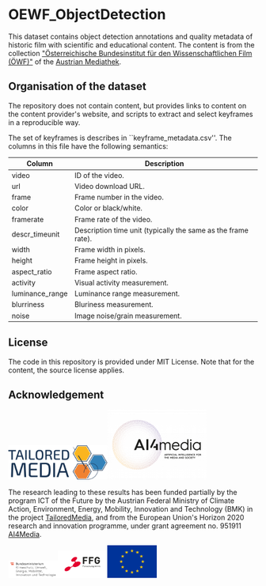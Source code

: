 # OEWF_ObjectDetection

This dataset contains object detection annotations and quality metadata of historic film with scientific and educational content. The content is from the collection ["Österreichische Bundesinstitut für den Wissenschaftlichen Film (ÖWF)"](https://www.mediathek.at/wissenschaft-als-film/die-sammlung-des-oewf/) of the [Austrian Mediathek](https://www.mediathek.at).

## Organisation of the dataset

The repository does not contain content, but provides links to content on the content provider's website, and scripts to extract and select keyframes in a reproducible way.

The set of keyframes is describes in ``keyframe_metadata.csv''. The columns in this file have the following semantics:

| Column | Description |
| ----------- | ----------- |
| video | ID of the video. |
| url | Video download URL. |
| frame | Frame number in the video. | 
| color | Color or black/white. |
| framerate | Frame rate of the video. |
| descr_timeunit | Description time unit (typically the same as the frame rate). |
| width | Frame width in pixels. |
| height | Frame height in pixels. |
| aspect_ratio | Frame aspect ratio. |
| activity | Visual activity measurement. |
| luminance_range | Luminance range measurement. |
| blurriness | Bluriness measurement. |
| noise | Image noise/grain measurement. |



## License

The code in this repository is provided under MIT License. Note that for the content, the source license applies.




## Acknowledgement

<img src="img/Tailored_Media_Logo_Final.png" width="200"><img src="img/logo_ai4media-01.png" width="200">

The research leading to these results has been funded partially by the program ICT of the Future by the Austrian Federal Ministry of Climate Action, Environment, Energy, Mobility, Innovation and Technology (BMK) in the project [TailoredMedia](https://www.joanneum.at/en/digital/reference-projects/tailoredmedia), and from the European Union's Horizon 2020 research and innovation programme, under grant agreement no. 951911 [AI4Media](https://ai4media.eu). 

<img src="img/BMK_Logo_srgb.png" width="100"><img src="img/FFG_Logo_DE_RGB_1000px.png" width="100"><img src="img/normal-reproduction-low-resolution.jpg" width="100">
